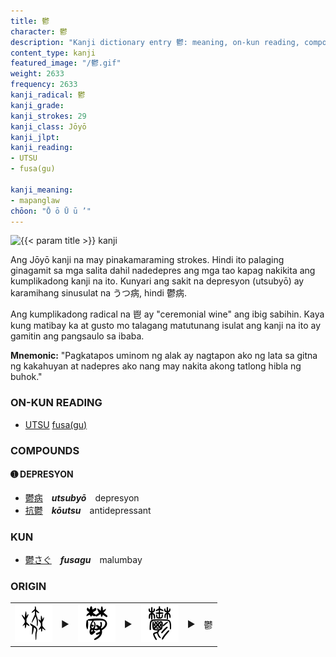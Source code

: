 ```yaml
---
title: 鬱
character: 鬱
description: "Kanji dictionary entry 鬱: meaning, on-kun reading, compounds, origin, related kanji"
content_type: kanji
featured_image: "/鬱.gif"
weight: 2633
frequency: 2633
kanji_radical: 鬱
kanji_grade:
kanji_strokes: 29
kanji_class: Jōyō
kanji_jlpt:
kanji_reading:
- UTSU
- fusa(gu)

kanji_meaning:
- mapanglaw
chōon: "Ō ō Ū ū ’"
---
```

[//]: # (Don't edit the line below.)
<img class="kanji" alt="{{< param title >}} kanji" src="{{< param title >}}.gif">

Ang Jōyō kanji na may pinakamaraming strokes. Hindi ito palaging ginagamit sa mga salita dahil nadedepres ang mga tao kapag nakikita ang kumplikadong kanji na ito. Kunyari ang sakit na depresyon (utsubyō) ay karamihang sinusulat na うつ病, hindi 鬱病.

Ang kumplikadong radical na 鬯 ay "ceremonial wine" ang ibig sabihin. Kaya kung matibay ka at gusto mo talagang matutunang isulat ang kanji na ito ay gamitin ang pangsaulo sa ibaba.

**Mnemonic:** "Pagkatapos uminom ng alak  ay nagtapon ako ng lata sa gitna ng kakahuyan at nadepres ako nang may nakita akong tatlong hibla ng buhok."

### ON-KUN READING

[//]: # (Don't edit the line below. ON-KUN READING code is automatically generated.)
- [UTSU](../../kanji-reading/utsu) [fusa(gu)](../../kanji-reading/fusa(gu))

### COMPOUNDS

#### ➊ **DEPRESYON**
  - [鬱](../鬱)[病](../病)　***utsubyō***　depresyon
  - [抗](../抗)[鬱](../鬱)　***kōutsu***　antidepressant

### KUN

  - [鬱さぐ](../鬱)　***fusagu***　malumbay

### ORIGIN

<table class="kanji-table"><tr><td>
<img src="60px-鬱-oracle.svg.png">
</td><td>▶</td><td>
<img src="60px-鬱-slip.svg.png">
</td><td>▶</td><td>
<img src="60px-鬱-seal.svg.png">
</td><td>▶</td>
<td class="kanji-origin">鬱</td>
</tr></table>